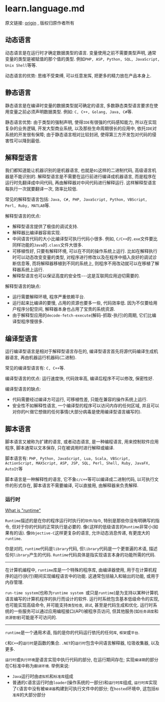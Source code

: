 # learn.language.md

原文链接:  [origin](https://blog.csdn.net/u013252047/article/details/85724940) , 版权归原作者所有

## 动态语言

动态语言是在运行时才确定数据类型的语言. 变量使用之前不需要类型声明, 通常变量的类型是被赋值的那个值的类型.
例如`PHP, ASP, Python, SQL, JavaScript, Unix Shell`等等.

动态语言的优势: 思维不受束缚, 可以任意发挥, 把更多的精力放在产品本身上.

## 静态语言

静态语言是在编译时变量的数据类型就可确定的语言, 多数静态类型语言要求在使用变量之前必须声明数据类型.
例如: `C, C++, Golang, Java, C#`等.

静态语言优势:
由于类型的强制声明, 使得`IDE`有很强的代码感知能力, 所以在实现复杂的业务逻辑, 开发大型商业系统, 以及那些生命周期很长的应用中, 依托`IDE`对系统的开发很有保障;
由于静态语言相对比较封闭, 使得第三方开发包对代码的侵害性可以降到最低.

## 解释型语言

我们都知道能让机器识别的是机器语言, 也就是`01`这样的二进制代码, 高级语言机器是不能识别的.
解释型语言是不需要在运行前进行编译成机器语言, 而是程序在运行时先翻译成中间代码, 再由解释器对中间代码进行解释运行.
这样解释型语言每执行一次就要翻译一次, 效率比较低.

常见的解释型语言包括: `Java, C#, PHP, JavaScript, Python, VBScript, Perl, Ruby, MATLAB`等.

解释型语言的优点:

+ 解释型语言提供了极佳的调试支持.
+ 解释器比编译器容易实现.
+ 中间语言代码的大小比编译型可执行代码小很多. 例如, `C/C++`的`.exe`文件要比同样功能的`Java`的`.class`文件大很多.
+ 可移植性好, 只要有解释环境, 可以在不同的操作系统上运行. 比如在解释执行时可以动态改变变量的类型, 对程序进行修改以及在程序中插入良好的调试诊断信息等, 而将解释器移植到不同的系统上, 则程序不用改动就可以在移植了解释器系统上运行.
+ 解释型语言也可以保证高度的安全性---这是互联网应用迫切需要的.

解释型语言的缺点:

+ 运行需要解释环境, 程序严重依赖平台.
+ 运行起来比编译的要慢, 占用的资源也要多一些, 代码效率低. 因为不仅要给用户程序分配空间, 解释器本身也占用了宝贵的系统资源.
+ 由于解释型应用的`decode-fetch-execute`(解码-抓取-执行)的周期, 它们比编译型程序慢很多.

## 编译型语言

运行编译型语言是相对于解释型语言存在的, 编译型语言首先将源代码编译生成机器语言, 再由机器运行机器码(二进制).

常见的编译型语言有: `C, C++`等.

编译型语言的优点: 运行速度快, 代码效率高, 编译后程序不可以修改, 保密性好.

编译型语言的缺点:

+ 代码需要经过编译方可运行, 可移植性差, 只能在兼容的操作系统上运行.
+ 安全性不如解释性语言, 一个编译型的程序可以访问内存的任何区域, 并且可以对你的`PC`做它想做的任何事情(大部分病毒是使用编译型语言编写的).

## 脚本语言

脚本语言又被称为扩建的语言, 或者动态语言, 是一种编程语言, 用来控制软件应用程序, 脚本通常以文本保存, 只在被调用时进行解释或编译.

脚本语言有: `PHP, Python, JavaScript, Lua, Scala, VBScript, ActionScript, MAXScript, ASP, JSP, SQL, Perl, Shell, Ruby, JavaFX, AutoIt`等

脚本语言是一种解释性的语言, 它不象`c/c++`等可以编译成二进制代码, 以可执行文件的形式存在, 脚本语言不需要编译, 可以直接用, 由解释器来负责解释.

### 运行时

[What is "runtime"](https://stackoverflow.com/questions/3900549/what-is-runtime)

`Runtime`描述的是在你的程序运行时执行的`软件`/`指令`, 特别是那些你没有明确写的指令, 但对于你的代码的正常执行是必要的.
像`C`这样的低级语言的`Runtime`非常小(如果有的话). 像`Objective-C`这样更复杂的语言, 允许动态消息传递, 有更庞大的`runtime`.

你是对的, `runtime`代码是`library`代码, 但`library`代码是一个更普遍的术语, 描述任何`library`产生的代码.
`Runtime`代码具体是指实现语言本身的功能所需的代码.

***

在计算机编程中, `runtime`库是一个特殊的程序库, 由编译器使用, 用于在计算机程序的运行(执行)期间实现编程语言中的功能.
这通常包括输入和输出的功能, 或用于内存管理.

`run-time system`(也称为`runtime system `或只是`runtime`)是为支持以某种计算机语言编写的计算机程序的执行而设计的软件. 运行时系统包含基本低级命令的实现, 也可能实现高级命令, 并可能支持`类型检查`, `调试`, 甚至是代码生成和优化.
运行时系统的一些服务可以通过应用编程接口(API)被程序员访问, 但其他服务(如`任务调度`和`资源管理`)可能是不可访问的.

***

`runtime`是一个通用术语, 指的是你的代码运行依托的任何`库`, `框架`或`平台`.

`C`和`C++`的`运行时`是函数的集合.
`.NET`的`运行时`包含中间语言解释器, 垃圾收集器, 以及更多.

`运行时`或`执行环境`是语言实现中执行代码的部分, 在运行期间存在; 实现`编译期`的部分在C标准中称为`翻译环境`.
举例来说:

+ `Java`运行时由`虚拟机`和`标准库`组成
+ 普通的`C`语言运行时由`loader`(操作系统的一部分)和`运行时库`组成,
`运行时库`实现了`C`语言中没有被`编译器`构建到可执行文件中的部分; 在`hosted`环境中, 这包括`标准库`的大部分部分

